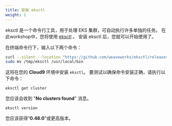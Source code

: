 ```yaml
---
title: 安装 eksctl
weight: 1
---
```



eksctl 是一个命令行工具，用于处理 EKS 集群，可自动执行许多单独的任务。 在此workshop中，您将使用 [eksctl](https://eksctl.io/introduction/#installation) 。 安装 eksctl 后，您就可以开始使用了。

在终端命令行下，输入以下两个命令： 

```sh
curl --silent --location "https://github.com/weaveworks/eksctl/releases/latest/download/eksctl_$(uname -s)_amd64.tar.gz" | tar xz -C /tmp
sudo mv /tmp/eksctl /usr/local/bin

```

这将在您的 **Cloud9** 环境中安装 `eksctl`。 要测试以确保命令安装正确，请执行以下命令： 

```
eksctl get cluster
```

您应该会收到 "**No clusters found**" 消息。 

```
eksctl version
```

您应该获得“**0.48.0**”或更高版本。 